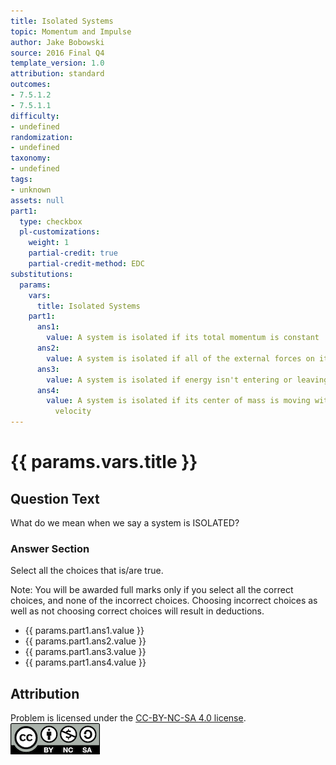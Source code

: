```yaml
---
title: Isolated Systems
topic: Momentum and Impulse
author: Jake Bobowski
source: 2016 Final Q4
template_version: 1.0
attribution: standard
outcomes:
- 7.5.1.2
- 7.5.1.1
difficulty:
- undefined
randomization:
- undefined
taxonomy:
- undefined
tags:
- unknown
assets: null
part1:
  type: checkbox
  pl-customizations:
    weight: 1
    partial-credit: true
    partial-credit-method: EDC
substitutions:
  params:
    vars:
      title: Isolated Systems
    part1:
      ans1:
        value: A system is isolated if its total momentum is constant
      ans2:
        value: A system is isolated if all of the external forces on it are balanced
      ans3:
        value: A system is isolated if energy isn't entering or leaving the system
      ans4:
        value: A system is isolated if its center of mass is moving with constant
          velocity
---
```

# {{ params.vars.title }}

## Question Text

What do we mean when we say a system is ISOLATED?

### Answer Section

Select all the choices that is/are true.

Note: You will be awarded full marks only if you select all the correct choices, and none of the incorrect choices. Choosing incorrect choices as well as not choosing correct choices will result in deductions.

- {{ params.part1.ans1.value }}
- {{ params.part1.ans2.value }}
- {{ params.part1.ans3.value }}
- {{ params.part1.ans4.value }}

## Attribution

Problem is licensed under the [CC-BY-NC-SA 4.0 license](https://creativecommons.org/licenses/by-nc-sa/4.0/).<br> ![The Creative Commons 4.0 license requiring attribution-BY, non-commercial-NC, and share-alike-SA license.](https://raw.githubusercontent.com/firasm/bits/master/by-nc-sa.png)